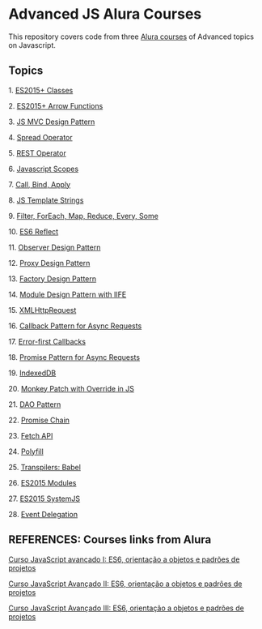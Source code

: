 # Advanced JS Alura Courses

This repository covers code from three [Alura courses](https://cursos.alura.com.br/course/javascript-es6-orientacao-a-objetos-parte-1) of Advanced topics on Javascript.

## Topics

1\. [ES2015+ Classes](https://googlechrome.github.io/samples/classes-es6/)

2\. [ES2015+ Arrow Functions](https://medium.com/@raphalima8/arrow-functions-declara%C3%A7%C3%A3o-funcionamento-escopos-e-o-valor-de-this-9cb6449bca31)

3\. [JS MVC Design Pattern](https://www.sitepoint.com/mvc-design-pattern-javascript/)

4\. [Spread Operator](https://www.smashingmagazine.com/2016/07/how-to-use-arguments-and-parameters-in-ecmascript-6/#spread-operator)

5\. [REST Operator](https://www.smashingmagazine.com/2016/07/how-to-use-arguments-and-parameters-in-ecmascript-6/#rest-parameters)

6\. [Javascript Scopes](https://spin.atomicobject.com/2014/10/20/javascript-scope-closures/)

7\. [Call, Bind, Apply](https://felipenmoura.com/articles/call-bind-e-apply-no-javascript-parte-2/)

8\. [JS Template Strings](https://developers.google.com/web/updates/2015/01/ES6-Template-Strings)

9\. [Filter, ForEach, Map, Reduce, Every, Some](https://clovisdasilvaneto.github.io/explorando-javascript-filter-reduce-map-every-some-e-foreach/)

10\. [ES6 Reflect](https://ponyfoo.com/articles/es6-reflection-in-depth)

11\. [Observer Design Pattern](https://addyosmani.com/resources/essentialjsdesignpatterns/book/#observerpatternjavascript)

12\. [Proxy Design Pattern](https://developer.mozilla.org/pt-BR/docs/Web/JavaScript/Reference/Global_Objects/Proxy)

13\. [Factory Design Pattern](http://robdodson.me/javascript-design-patterns-factory/)

14\. [Module Design Pattern with IIFE](https://medium.com/@tkssharma/javascript-module-pattern-b4b5012ada9f)

15\. [XMLHttpRequest](https://developer.mozilla.org/pt-BR/docs/Web/API/XMLHttpRequest)

16\. [Callback Pattern for Async Requests](http://javascriptissexy.com/understand-javascript-callback-functions-and-use-them/)

17\. [Error-first Callbacks](http://fredkschott.com/post/2014/03/understanding-error-first-callbacks-in-node-js/)

18\. [Promise Pattern for Async Requests](https://developers.google.com/web/fundamentals/primers/promises)

19\. [IndexedDB](https://developers.google.com/web/ilt/pwa/working-with-indexeddb)

20\. [Monkey Patch with Override in JS](http://me.dt.in.th/page/JavaScript-override/)

21\. [DAO Pattern](http://dsheiko.com/subpage/dao-pattern)

22\. [Promise Chain](https://html5hive.org/how-to-chain-javascript-promises/)

23\. [Fetch API](https://braziljs.org/blog/fetch-api-e-o-javascript/)

24\. [Polyfill](https://remysharp.com/2010/10/08/what-is-a-polyfill)

25\. [Transpilers: Babel](https://css-tricks.com/transpiling-es6/)

26\. [ES2015 Modules](http://2ality.com/2014/09/es6-modules-final.html)

27\. [ES2015 SystemJS](https://babeljs.io/docs/plugins/transform-es2015-modules-systemjs/)

28\. [Event Delegation](https://davidwalsh.name/event-delegate)

## REFERENCES: Courses links from Alura

[Curso JavaScript avançado I: ES6, orientação a objetos e padrões de projetos](https://cursos.alura.com.br/course/javascript-es6-orientacao-a-objetos-parte-1)

[Curso JavaScript Avançado II: ES6, orientação a objetos e padrões de projetos](https://cursos.alura.com.br/course/javascript-es6-orientacao-a-objetos-parte-2)

[Curso JavaScript Avançado III: ES6, orientação a objetos e padrões de projetos](https://cursos.alura.com.br/course/javascript-es6-orientacao-a-objetos-parte-3)